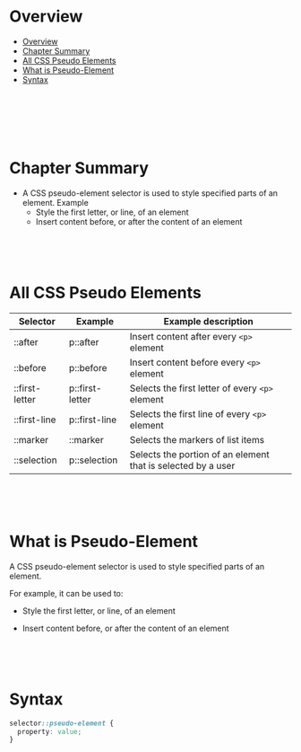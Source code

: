 # Overview

- [Overview](#overview)
- [Chapter Summary](#chapter-summary)
- [All CSS Pseudo Elements](#all-css-pseudo-elements)
- [What is Pseudo-Element](#what-is-pseudo-element)
- [Syntax](#syntax)

&nbsp;

&nbsp;

&nbsp;

# Chapter Summary

- A CSS pseudo-element selector is used to style specified parts of an element. Example
  - Style the first letter, or line, of an element
  - Insert content before, or after the content of an element

&nbsp;

&nbsp;

# All CSS Pseudo Elements

| Selector       | Example         | Example description                                          |
| -------------- | --------------- | ------------------------------------------------------------ |
| ::after        | p::after        | Insert content after every `<p>` element                     |
| ::before       | p::before       | Insert content before every `<p>` element                    |
| ::first-letter | p::first-letter | Selects the first letter of every `<p>` element              |
| ::first-line   | p::first-line   | Selects the first line of every `<p>` element                |
| ::marker       | ::marker        | Selects the markers of list items                            |
| ::selection    | p::selection    | Selects the portion of an element that is selected by a user |

&nbsp;

&nbsp;

# What is Pseudo-Element

A CSS pseudo-element selector is used to style specified parts of an element.

For example, it can be used to:

- Style the first letter, or line, of an element

- Insert content before, or after the content of an element

&nbsp;

&nbsp;

# Syntax

```css
selector::pseudo-element {
  property: value;
}
```
